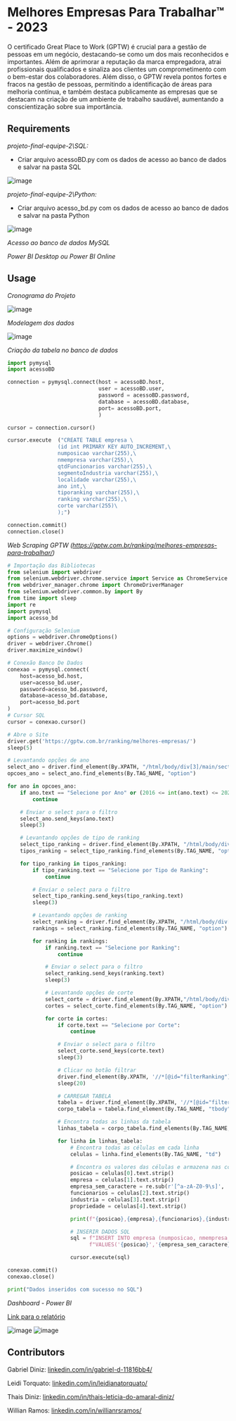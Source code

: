# Melhores Empresas Para Trabalhar™ - 2023

O certificado Great Place to Work (GPTW) é crucial para a gestão de pessoas em um negócio, destacando-se como um dos mais reconhecidos e importantes. Além de aprimorar a reputação da marca empregadora, atrai profissionais qualificados e sinaliza aos clientes um comprometimento com o bem-estar dos colaboradores. 
Além disso, o GPTW revela pontos fortes e fracos na gestão de pessoas, permitindo a identificação de áreas para melhoria contínua, e também destaca publicamente as empresas que se destacam na criação de um ambiente de trabalho saudável, aumentando a conscientização sobre sua importância.

## Requirements

*projeto-final-equipe-2\SQL:* 

- Criar arquivo acessoBD.py com os dados de acesso ao banco de dados e salvar na pasta SQL

![image](https://github.com/acction-alunos/projeto-final-equipe-2/assets/30813578/0674f7ba-f126-4401-85d4-c14f864daa99)

*projeto-final-equipe-2\Python:*

- Criar arquivo acesso_bd.py com os dados de acesso ao banco de dados e salvar na pasta Python

![image](https://github.com/acction-alunos/projeto-final-equipe-2/assets/30813578/7f55bd61-f7a4-4eed-bfa8-c73b3ade8d69)

*Acesso ao banco de dados MySQL*

*Power BI Desktop ou Power BI Online*

## Usage

*Cronograma do Projeto*

![image](https://github.com/acction-alunos/projeto-final-equipe-2/assets/30813578/4f5a10e6-b1f8-4485-bb0f-b2761d5fe1e5)

*Modelagem dos dados*

![image](https://github.com/acction-alunos/projeto-final-equipe-2/assets/30813578/096dc4b4-2a75-4e69-87b0-f07fcda5cc65)

*Criação da tabela no banco de dados*

```Python
import pymysql
import acessoBD

connection = pymysql.connect(host = acessoBD.host,
                             user = acessoBD.user,
                             password = acessoBD.password,
                             database = acessoBD.database,
                             port= acessoBD.port,
                             )

cursor = connection.cursor()

cursor.execute  ("CREATE TABLE empresa \
                (id int PRIMARY KEY AUTO_INCREMENT,\
                numposicao varchar(255),\
                nmempresa varchar(255),\
                qtdFuncionarios varchar(255),\
                segmentoIndustria varchar(255),\
                localidade varchar(255),\
                ano int,\
                tiporanking varchar(255),\
                ranking varchar(255),\
                corte varchar(255)\
                );")

connection.commit()
connection.close()
```

*Web Scraping GPTW (https://gptw.com.br/ranking/melhores-empresas-para-trabalhar/)*

```Python
# Importação das Bibliotecas
from selenium import webdriver
from selenium.webdriver.chrome.service import Service as ChromeService
from webdriver_manager.chrome import ChromeDriverManager
from selenium.webdriver.common.by import By
from time import sleep
import re
import pymysql
import acesso_bd

# Configuração Selenium
options = webdriver.ChromeOptions()
driver = webdriver.Chrome()
driver.maximize_window()

# Conexão Banco De Dados
conexao = pymysql.connect(
    host=acesso_bd.host,
    user=acesso_bd.user,
    password=acesso_bd.password,
    database=acesso_bd.database,
    port=acesso_bd.port
)
# Cursor SQL
cursor = conexao.cursor()

# Abre o Site
driver.get('https://gptw.com.br/ranking/melhores-empresas/')
sleep(5)

# Levantando opções de ano
select_ano = driver.find_element(By.XPATH, "/html/body/div[3]/main/section[3]/div/div/div/div[1]/select")
opcoes_ano = select_ano.find_elements(By.TAG_NAME, "option")

for ano in opcoes_ano:
    if ano.text == "Selecione por Ano" or (2016 <= int(ano.text) <= 2022):
        continue

    # Enviar o select para o filtro
    select_ano.send_keys(ano.text)
    sleep(3)

    # Levantando opções de tipo de ranking
    select_tipo_ranking = driver.find_element(By.XPATH, "/html/body/div[3]/main/section[3]/div/div/div/div[2]/select")
    tipos_ranking = select_tipo_ranking.find_elements(By.TAG_NAME, "option")

    for tipo_ranking in tipos_ranking:
        if tipo_ranking.text == "Selecione por Tipo de Ranking":
            continue

        # Enviar o select para o filtro
        select_tipo_ranking.send_keys(tipo_ranking.text)
        sleep(3)

        # Levantando opções de ranking
        select_ranking = driver.find_element(By.XPATH, "/html/body/div[3]/main/section[3]/div/div/div/div[3]/select")
        rankings = select_ranking.find_elements(By.TAG_NAME, "option")

        for ranking in rankings:
            if ranking.text == "Selecione por Ranking":
                continue

            # Enviar o select para o filtro
            select_ranking.send_keys(ranking.text)
            sleep(3)

            # Levantando opções de corte
            select_corte = driver.find_element(By.XPATH,"/html/body/div[3]/main/section[3]/div/div/div/div[4]/select")
            cortes = select_corte.find_elements(By.TAG_NAME, "option")

            for corte in cortes:
                if corte.text == "Selecione por Corte":
                    continue

                # Enviar o select para o filtro
                select_corte.send_keys(corte.text)
                sleep(3)

                # Clicar no botão filtrar
                driver.find_element(By.XPATH, '//*[@id="filterRanking"]').click()
                sleep(20)

                # CARREGAR TABELA
                tabela = driver.find_element(By.XPATH, '//*[@id="filterResult"]')
                corpo_tabela = tabela.find_element(By.TAG_NAME, "tbody")

                # Encontra todas as linhas da tabela
                linhas_tabela = corpo_tabela.find_elements(By.TAG_NAME, "tr")

                for linha in linhas_tabela:
                    # Encontra todas as células em cada linha
                    celulas = linha.find_elements(By.TAG_NAME, "td")

                    # Encontra os valores das células e armazena nas colunas apropriadas
                    posicao = celulas[0].text.strip()
                    empresa = celulas[1].text.strip()
                    empresa_sem_caractere = re.sub(r'[^a-zA-Z0-9\s]', '', empresa)
                    funcionarios = celulas[2].text.strip()
                    industria = celulas[3].text.strip()
                    propriedade = celulas[4].text.strip()

                    print(f"{posicao},{empresa},{funcionarios},{industria},{propriedade}, {ano.text}, {tipo_ranking.text}, {ranking.text}, {corte.text}")

                    # INSERIR DADOS SQL
                    sql = f"INSERT INTO empresa (numposicao, nmempresa, qtdfuncionarios, segmentoindustria, localidade, ano, tiporanking, ranking, corte)" \
                          f"VALUES('{posicao}','{empresa_sem_caractere}','{funcionarios}','{industria}','{propriedade}', '{ano.text}', '{tipo_ranking.text}', '{ranking.text}', '{corte.text}');"

                    cursor.execute(sql)

conexao.commit()
conexao.close()

print("Dados inseridos com sucesso no SQL")
```

*Dashboard -  Power BI*

[Link para o relatório](https://app.powerbi.com/view?r=eyJrIjoiODhmYzNkY2QtOTFlNy00Y2QyLTg4ZDgtMzc5MmU1Yzk1OWQxIiwidCI6IjAxYTRlMjVhLWY1NDUtNGRlMi04ZjAxLTU4MjUxMzE1ZTk5OCJ9)

![image](https://github.com/acction-alunos/projeto-final-equipe-2/assets/30813578/3adfb1a6-c20d-441b-b873-2ae71a22f1c2)
![image](https://github.com/acction-alunos/projeto-final-equipe-2/assets/30813578/1a0bfc72-b287-4209-b1c8-8cc39e8a467c)


## Contributors

Gabriel Diniz: [linkedin.com/in/gabriel-d-11816bb4/](https://www.linkedin.com/in/gabriel-d-11816bb4/)

Leidi Torquato: [linkedin.com/in/leidianatorquato/](https://www.linkedin.com/in/leidianatorquato/)

Thais Diniz: [linkedin.com/in/thais-leticia-do-amaral-diniz/](https://www.linkedin.com/in/thais-leticia-do-amaral-diniz/)

Willian Ramos: [linkedin.com/in/willianrsramos/](https://www.linkedin.com/in/willianrsramos/)





